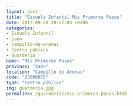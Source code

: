 ```yaml
---
layout: post
title: "Escuela Infantil Mis Primeros Pasos"
date: 2017-09-20 20:57:05 +0200
categories:
- Escuela Infantil
- jaen
- campillo-de-arenas
- Centro público
- guarderia
name: "Mis Primeros Pasos"
province: "Jaén"
location: "Campillo de Arenas"
code: "23008075"
type: "Centro público"
img: guarderia.jpg
permalink: /guarderias/mis-primeros-pasos.html
---
```

